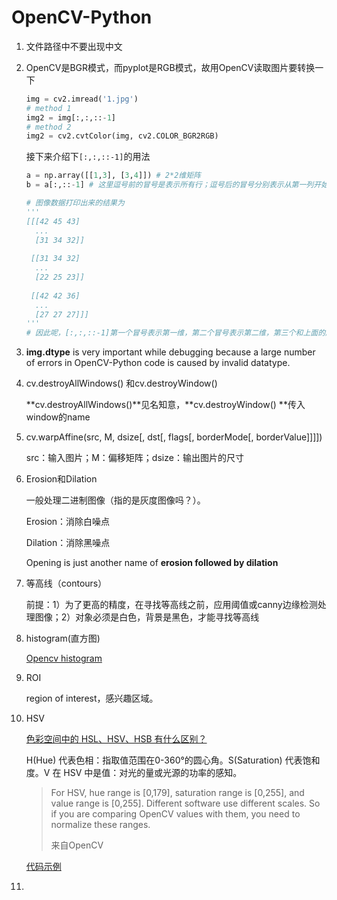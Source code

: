 # OpenCV-Python

1. 文件路径中不要出现中文

2. OpenCV是BGR模式，而pyplot是RGB模式，故用OpenCV读取图片要转换一下

   ```python
   img = cv2.imread('1.jpg')
   # method 1
   img2 = img[:,:,::-1]
   # method 2
   img2 = cv2.cvtColor(img, cv2.COLOR_BGR2RGB)
   ```

   接下来介绍下`[:,:,::-1]`的用法

   ```python
   a = np.array([[1,3], [3,4]]) # 2*2维矩阵
   b = a[:,::-1] # 这里逗号前的冒号是表示所有行；逗号后的冒号分别表示从第一列开始，到最后一列结束，步长为-1
   
   # 图像数据打印出来的结果为
   '''
   [[[42 45 43]
     ...
     [31 34 32]]
     
    [[31 34 32]
     ...
     [22 25 23]]
     
    [[42 42 36]
     ...
     [27 27 27]]]
   '''
   # 因此呢，[:,:,::-1]第一个冒号表示第一维，第二个冒号表示第二维，第三个和上面的解释相同
   ```

3. **img.dtype** is very important while debugging because a large number of errors in OpenCV-Python code is caused by invalid datatype.

4. cv.destroyAllWindows() 和cv.destroyWindow() 

   **cv.destroyAllWindows()**见名知意，**cv.destroyWindow() **传入window的name

5. cv.warpAffine(src, M, dsize[, dst[, flags[, borderMode[, borderValue]]]])

   src：输入图片；M：偏移矩阵；dsize：输出图片的尺寸

6. Erosion和Dilation

   一般处理二进制图像（指的是灰度图像吗？）。

   Erosion：消除白噪点

   Dilation：消除黑噪点

   Opening is just another name of **erosion followed by dilation**

7. 等高线（contours）

   前提：1）为了更高的精度，在寻找等高线之前，应用阈值或canny边缘检测处理图像；2）对象必须是白色，背景是黑色，才能寻找等高线

8. histogram(直方图)

   [Opencv histogram](https://docs.opencv.org/master/de/db2/tutorial_py_table_of_contents_histograms.html)

9. ROI

   region of interest，感兴趣区域。

10. HSV

    [色彩空间中的 HSL、HSV、HSB 有什么区别？](<https://www.zhihu.com/question/22077462>)

    H(Hue) 代表色相：指取值范围在0-360°的圆心角。S(Saturation) 代表饱和度。V 在 HSV 中是值：对光的量或光源的功率的感知。

    > For HSV, hue range is [0,179], saturation range is [0,255], and value range is [0,255]. Different software use different scales. So if you are comparing OpenCV values with them, you need to normalize these ranges.
    >
    > 来自OpenCV

    [代码示例](<https://docs.opencv.org/master/df/d9d/tutorial_py_colorspaces.html>)

11. 